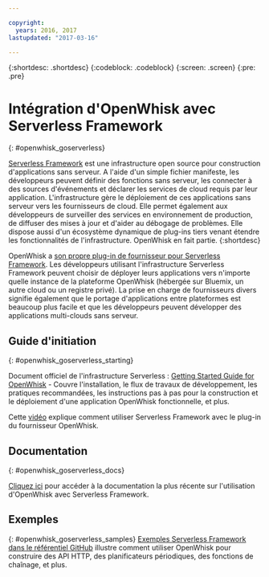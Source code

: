 ```yaml
---

copyright:
  years: 2016, 2017
lastupdated: "2017-03-16"

---
```


{:shortdesc: .shortdesc}
{:codeblock: .codeblock}
{:screen: .screen}
{:pre: .pre}

# Intégration d'OpenWhisk avec Serverless Framework
{: #openwhisk_goserverless}

[Serverless Framework](https://serverless.com/) est une infrastructure open source pour construction d'applications sans serveur. A l'aide d'un simple fichier manifeste, les développeurs peuvent définir des fonctions sans serveur, les connecter à des sources d'événements et déclarer les services de cloud requis par leur application. L'infrastructure gère le déploiement de ces applications sans serveur vers les fournisseurs de cloud. Elle permet également aux développeurs de surveiller des services en environnement de production, de diffuser des mises à jour et d'aider au débogage de problèmes. Elle dispose aussi d'un écosystème dynamique de plug-ins tiers venant étendre les fonctionnalités de l'infrastructure. OpenWhisk en fait partie. 
{:shortdesc}

OpenWhisk a [son propre plug-in de fournisseur pour Serverless Framework](https://github.com/serverless/serverless-openwhisk). Les développeurs utilisant l'infrastructure Serverless Framework peuvent choisir de déployer leurs applications vers n'importe quelle instance de la plateforme OpenWhisk (hébergée sur Bluemix, un autre cloud ou un registre privé). La prise en charge de fournisseurs divers signifie également que le portage d'applications entre plateformes est beaucoup plus facile et que les développeurs peuvent développer des applications multi-clouds sans serveur.

## Guide d'initiation
{: #openwhisk_goserverless_starting}

Document officiel de l'infrastructure Serverless : [Getting Started Guide for OpenWhisk](https://serverless.com/framework/docs/providers/openwhisk/guide/intro/) - Couvre l'installation, le flux de travaux de développement, les pratiques recommandées, les instructions pas à pas pour la construction et le déploiement d'une application OpenWhisk fonctionnelle, et plus.

Cette [vidéo](https://youtu.be/GJY10W98Itc) explique comment utiliser Serverless Framework avec le plug-in du fournisseur OpenWhisk.
## Documentation
{: #openwhisk_goserverless_docs}

[Cliquez ici](https://serverless.com/framework/docs/providers/openwhisk/) pour accéder à la documentation la plus récente sur l'utilisation d'OpenWhisk avec Serverless Framework.
## Exemples
{: #openwhisk_goserverless_samples}
[Exemples Serverless Framework dans le référentiel GitHub](https://github.com/serverless/examples) illustre comment utiliser OpenWhisk pour construire des API HTTP, des planificateurs périodiques, des fonctions de chaînage, et plus.
